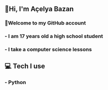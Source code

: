 ## 👋Hi, I'm Açelya Bazan
### 📂Welcome to my GitHub account

### - I am 17 years old a high school student
### - I take a computer science lessons

## 💻 Tech I use
### - Python
